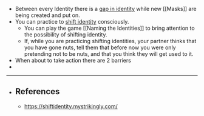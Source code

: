 - Between every Identity there is a [gap in identity](https://gapinidentity.mystrikingly.com/) while new [[Masks]] are being created and put on.
- You can practice to [shift identity](https://shiftidentity.mystrikingly.com/) consciously.
	- You can play the game [[Naming the Identities]] to bring attention to the possibility of shifting identity.
	- If, while you are practicing shifting identities, your partner thinks 
	  that you have gone nuts, tell them that before now you were only 
	  pretending not to be nuts, and that you think they will get used to it.
- When about to take action there are 2 barriers
-
- ---
- ## References
	- https://shiftidentity.mystrikingly.com/